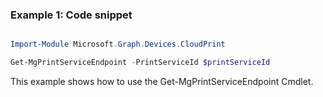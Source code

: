 ### Example 1: Code snippet

```powershell

Import-Module Microsoft.Graph.Devices.CloudPrint

Get-MgPrintServiceEndpoint -PrintServiceId $printServiceId

```
This example shows how to use the Get-MgPrintServiceEndpoint Cmdlet.

